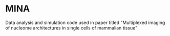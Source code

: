 # MINA
Data analysis and simulation code used in paper titled "Multiplexed imaging of nucleome architectures in single cells of mammalian tissue"
